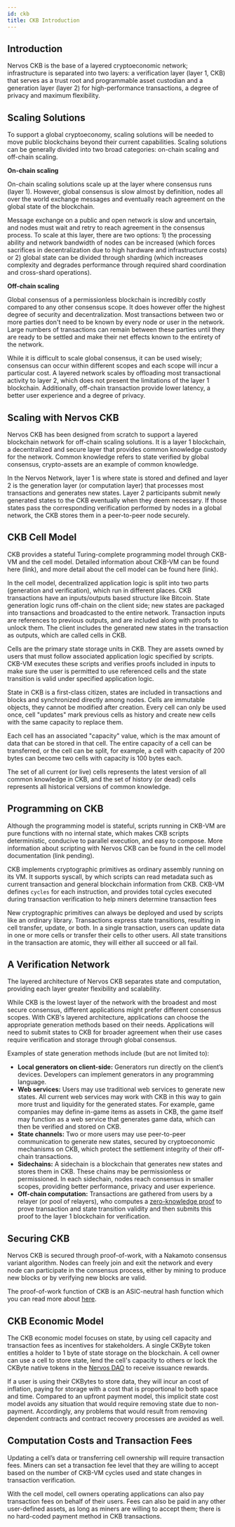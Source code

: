 ```yaml
---
id: ckb
title: CKB Introduction
---
```


## Introduction

Nervos CKB is the base of a layered cryptoeconomic network; infrastructure is separated into two layers: a verification layer (layer 1, CKB) that serves as a trust root and programmable asset custodian and a generation layer (layer 2) for high-performance transactions, a degree of privacy and maximum flexibility.



## Scaling Solutions

To support a global cryptoeconomy, scaling solutions will be needed to move public blockchains beyond their current capabilities. Scaling solutions can be generally divided into two broad categories: on-chain scaling and off-chain scaling. 

**On-chain scaling**

On-chain scaling solutions scale up at the layer where consensus runs (layer 1). However, global consensus is slow almost by definition, nodes all over the world exchange messages and eventually reach agreement on the global state of the blockchain. 

Message exchange on a public and open network is slow and uncertain, and nodes must wait and retry to reach agreement in the consensus process. To scale at this layer, there are two options: 1) the processing ability and network bandwidth of nodes can be increased (which forces sacrifices in decentralization due to high hardware and infrastructure costs) or 2) global state can be divided through sharding (which increases complexity and degrades performance through required shard coordination and cross-shard operations).

**Off-chain scaling**

Global consensus of a permissionless blockchain is incredibly costly compared to any other consensus scope. It does however offer the highest degree of security and decentralization. Most transactions between two or more parties don't need to be known by every node or user in the network. Large numbers of transactions can remain between these parties until they are ready to be settled and make their net effects known to the entirety of the network. 

While it is difficult to scale global consensus, it can be used wisely; consensus can occur within different scopes and each scope will incur a particular cost. A layered network scales by offloading most transactional activity to layer 2, which does not present the limitations of the layer 1 blockchain. Additionally, off-chain transaction provide lower latency, a better user experience and a degree of privacy.




## Scaling with Nervos CKB

Nervos CKB has been designed from scratch to support a layered blockchain network for off-chain scaling solutions. It is a layer 1 blockchain, a decentralized and secure layer that provides common knowledge custody for the network. Common knowledge refers to state verified by global consensus, crypto-assets are an example of common knowledge.

In the Nervos Network, layer 1 is where state is stored and defined and layer 2 is the generation layer (or computation layer) that processes most transactions and generates new states. Layer 2 participants submit newly generated states to the CKB eventually when they deem necessary. If those states pass the corresponding verification performed by nodes in a global network, the CKB stores them in a peer-to-peer node securely.



## CKB Cell Model

CKB provides a stateful Turing-complete programming model through CKB-VM and the cell model. Detailed information about CKB-VM can be found here (link), and more detail about the cell model can be found here (link).

In the cell model, decentralized application logic is split into two parts (generation and verification), which run in different places. CKB transactions have an inputs/outputs based structure like Bitcoin. State generation logic runs off-chain on the client side; new states are packaged into transactions and broadcasted to the entire network. Transaction inputs are references to previous outputs, and are included along with proofs to unlock them. The client includes the generated new states in the transaction as outputs, which are called cells in CKB.

Cells are the primary state storage units in CKB. They are assets owned by users that must follow associated application logic specified by scripts. CKB-VM executes these scripts and verifies proofs included in inputs to make sure the user is permitted to use referenced cells and the state transition is valid under specified application logic.

State in CKB is a first-class citizen, states are included in transactions and blocks and synchronized directly among nodes. Cells are immutable objects, they cannot be modified after creation. Every cell can only be used once, cell "updates" mark previous cells as history and create new cells with the same capacity to replace them.

Each cell has an associated "capacity" value, which is the max amount of data that can be stored in that cell. The entire capacity of a cell can be transferred, or the cell can be split, for example, a cell with capacity of 200 bytes can become two cells with capacity is 100 bytes each.

The set of all current (or live) cells represents the latest version of all common knowledge in CKB, and the set of history (or dead) cells represents all historical versions of common knowledge.



## Programming on CKB

Although the programming model is stateful, scripts running in CKB-VM are pure functions with no internal state, which makes CKB scripts deterministic, conducive to parallel execution, and easy to compose. More information about scripting with Nervos CKB can be found in the cell model documentation (link pending).

CKB implements cryptographic primitives as ordinary assembly running on its VM. It supports syscall, by which scripts can read metadata such as current transaction and general blockchain information from CKB. CKB-VM defines `cycles` for each instruction, and provides total cycles executed during transaction verification to help miners determine transaction fees

New cryptographic primitives can always be deployed and used by scripts like an ordinary library. Transactions express state transitions, resulting in cell transfer, update, or both. In a single transaction, users can update data in one or more cells or transfer their cells to other users. All state transitions in the transaction are atomic, they will either all succeed or all fail.




## A Verification Network

The layered architecture of Nervos CKB separates state and computation, providing each layer greater flexibility and scalability. 

While CKB is the lowest layer of the network with the broadest and most secure consensus, different applications might prefer different consensus scopes. With CKB's layered architecture, applications can choose the appropriate generation methods based on their needs. Applications will need to submit states to CKB for broader agreement when their use cases require verification and storage through global consensus.

Examples of state generation methods include (but are not limited to):

- **Local generators on client-side:** Generators run directly on the client’s devices. Developers can implement generators in any programming language.
- **Web services:** Users may use traditional web services to generate new states. All current web services may work with CKB in this way to gain more trust and liquidity for the generated states. For example, game companies may define in-game items as assets in CKB, the game itself may function as a web service that generates game data, which can then be verified and stored on CKB.
- **State channels:** Two or more users may use peer-to-peer communication to generate new states, secured by cryptoeconomic mechanisms on CKB, which protect the settlement integrity of their off-chain transactions.
- **Sidechains:** A sidechain is a blockchain that generates new states and stores them in CKB. These chains may be permissionless or permissioned. In each sidechain, nodes reach consensus in smaller scopes, providing better performance, privacy and user experience.
- **Off-chain computation:** Transactions are gathered from users by a relayer (or pool of relayers), who computes a [zero-knowledge proof](https://en.wikipedia.org/wiki/Zero-knowledge_proof) to prove transaction and state transition validity and then submits this proof to the layer 1 blockchain for verification.



## Securing CKB

Nervos CKB is secured through proof-of-work, with a Nakamoto consensus variant algorithm. Nodes can freely join and exit the network and every node can participate in the consensus process, either by mining to produce new blocks or by verifying new blocks are valid. 

The proof-of-work function of CKB is an ASIC-neutral hash function which you can read more about [here](https://medium.com/nervosnetwork/the-proof-of-work-function-of-nervos-ckb-3cc8364464d9).



## CKB Economic Model

The CKB economic model focuses on state, by using cell capacity and transaction fees as incentives for stakeholders. A single CKByte token entitles a holder to 1 byte of state storage on the blockchain. A cell owner can use a cell to store state, lend the cell's capacity to others or lock the CKByte native tokens in the [Nervos DAO](https://medium.com/nervosnetwork/nervos-dao-explained-95e33898b1c) to receive issuance rewards. 

If a user is using their CKBytes to store data, they will incur an cost of inflation, paying for storage with a cost that is proportional to both space and time. Compared to an upfront payment model, this implicit state cost model avoids any situation that would require removing state due to non-payment. Accordingly, any problems that would result from removing dependent contracts and contract recovery processes are avoided as well.



## Computation Costs and Transaction Fees

Updating a cell’s data or transferring cell ownership will require transaction fees. Miners can set a transaction fee level that they are willing to accept based on the number of CKB-VM cycles used and state changes in transaction verification.

With the cell model, cell owners operating applications can also pay transaction fees on behalf of their users. Fees can also be paid in any other user-defined assets, as long as miners are willing to accept them; there is no hard-coded payment method in CKB transactions.
